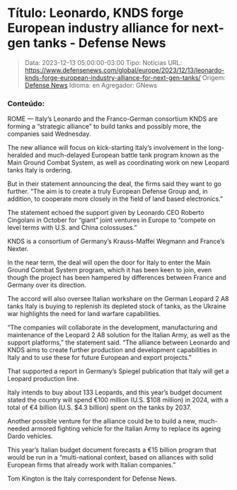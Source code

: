 # Título: Leonardo, KNDS forge European industry alliance for next-gen tanks - Defense News

>Data: 2023-12-13 05:00:00-03:00
>Tipo: Notícias
>URL: https://www.defensenews.com/global/europe/2023/12/13/leonardo-knds-forge-european-industry-alliance-for-next-gen-tanks/
>Origem: [Defense News](https://www.defensenews.com)
>Idioma: en
>Agregador: GNews

### Conteúdo:

ROME — Italy’s Leonardo and the Franco-German consortium KNDS are forming a “strategic alliance” to build tanks and possibly more, the companies said Wednesday.

The new alliance will focus on kick-starting Italy’s involvement in the long-heralded and much-delayed European battle tank program known as the Main Ground Combat System, as well as coordinating work on new Leopard tanks Italy is ordering.

But in their statement announcing the deal, the firms said they want to go further. “The aim is to create a truly European Defense Group and, in addition, to cooperate more closely in the field of land based electronics.”

The statement echoed the support given by Leonardo CEO Roberto Cingolani in October for “giant” joint ventures in Europe to “compete on level terms with U.S. and China colossuses.”

KNDS is a consortium of Germany’s Krauss-Maffei Wegmann and France’s Nexter.

In the near term, the deal will open the door for Italy to enter the Main Ground Combat System program, which it has been keen to join, even though the project has been hampered by differences between France and Germany over its direction.

The accord will also oversee Italian workshare on the German Leopard 2 A8 tanks Italy is buying to replenish its depleted stock of tanks, as the Ukraine war highlights the need for land warfare capabilities.

“The companies will collaborate in the development, manufacturing and maintenance of the Leopard 2 A8 solution for the Italian Army, as well as the support platforms,” the statement said. “The alliance between Leonardo and KNDS aims to create further production and development capabilities in Italy and to use these for future European and export projects.”

That supported a report in Germany’s Spiegel publication that Italy will get a Leopard production line.

Italy intends to buy about 133 Leopards, and this year’s budget document stated the country will spend €100 million (U.S. $108 million) in 2024, with a total of €4 billion (U.S. $4.3 billion) spent on the tanks by 2037.

Another possible venture for the alliance could be to build a new, much-needed armored fighting vehicle for the Italian Army to replace its ageing Dardo vehicles.

This year’s Italian budget document forecasts a €15 billion program that would be run in a “multi-national context, based on alliances with solid European firms that already work with Italian companies.”

Tom Kington is the Italy correspondent for Defense News.

